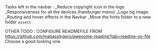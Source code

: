 Tasks left in the navbar :
\_Reduce copyright icon in the logo
\_Responsiveness for all the devices (hamburger menu)
\_Logo bg image.
\_Routing and hover effects in the Navbar
\_Move the fonts folder to a new folder `assets`

OTHER TODO
: CONFIGURE READMEFILE FROM https://github.com/matiassingers/awesome-readme?tab=readme-ov-file
Choose a good looking one.
